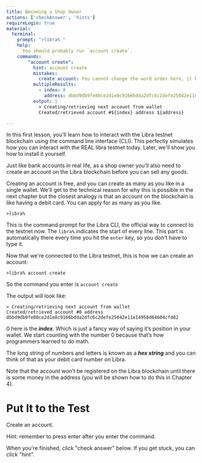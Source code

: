 ```yaml
---
title: Becoming a Shop Owner
actions: ['checkAnswer', 'hints']
requireLogin: true
material:
  terminal:
    prompt: ">libra% "
    help:
      You should probably run `account create`.
    commands:
        "account create":
          hint: account create
          mistakes: 
            create account: You cannot change the word order here, it has to be accont first, then create.
          multipleResults: 
            - index: 0
              address: dbbd9db9fe80ce2d1e8c9166bdda2dfc6c2defe25042e11e14958d64604cfd82
          output: |
            > Creating/retrieving next account from wallet
            Created/retrieved account #${index} address ${address}

---
```


>>>
In this first lesson, you'll learn how to interact with the Libra testnet blockchain using the command line interface (CLI). This perfectly simulates how you can interact with the REAL libra testnet today. Later, we'll show you how to install it yourself.


Just like bank accounts in real life, as a shop owner you’ll also need to create an account on the Libra blockchain before you can sell any goods. 

Creating an account is free, and you can create as many as you like in a single wallet. We'll get to the technical reason for why this is possible in the next chapter but the closest analogy is that an account on the blockchain is like having a debit card. You can apply for as many as you like. 


```
>libra%
```

This is the command prompt for the Libra CLI, the official way to connect to the testnet now. The `libra%` indicates the start of every line. This part is automatically there every time you hit the `enter` key, so you don't have to type it.

Now that we're connected to the Libra testnet, this is how we can create an account:

```
>libra% account create
```

So the command you enter is `account create`

The output will look like:

```
> Creating/retrieving next account from wallet
Created/retrieved account #0 address dbbd9db9fe80ce2d1e8c9166bdda2dfc6c2defe25042e11e14958d64604cfd82
```

0 here is the **_index_**.  Which is just a fancy way of saying it’s position in your wallet. We start counting with the number 0 because that’s how programmers learned to do math.

The long string of numbers and letters is known as a **_hex string_** and you can think of that as your debit card number on Libra.

Note that the account won’t be registered on the Libra blockchain until there is some money in the address (you will be shown how to do this in Chapter 4). 

# Put It to the Test

Create an account. 

Hint: remember to press enter after you enter the command.

When you're finished, click "check answer" below. If you get stuck, you can click "hint".

